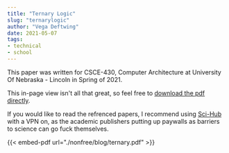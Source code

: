 ```yaml
---
title: "Ternary Logic"
slug: "ternarylogic"
author: "Vega Deftwing"
date: 2021-05-07
tags:
- technical
- school
---
```


This paper was written for CSCE-430, Computer Architecture at University Of Nebraska - Lincoln in Spring of 2021.

This in-page view isn't all that great, so feel free to [download the pdf directly](https://opguides.info/nonfree/blog/ternary.pdf).

If you would like to read the refrenced papers, I recommend using [Sci-Hub](https://en.wikipedia.org/wiki/Sci-Hub) with a VPN on, as the academic publishers putting up paywalls as barriers to science can go fuck themselves.

{{< embed-pdf url="./nonfree/blog/ternary.pdf" >}}

